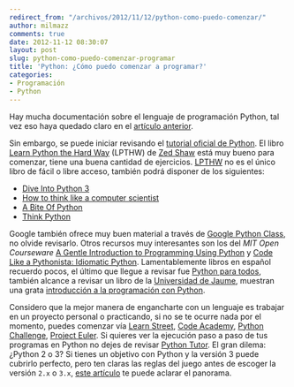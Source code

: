 ```yaml
---
redirect_from: "/archivos/2012/11/12/python-como-puedo-comenzar/"
author: milmazz
comments: true
date: 2012-11-12 08:30:07
layout: post
slug: python-como-puedo-comenzar-programar
title: 'Python: ¿Cómo puedo comenzar a programar?'
categories:
- Programación
- Python
---
```


Hay mucha documentación sobre el lenguaje de programación Python, tal vez eso haya quedado claro en el [artículo
anterior](/archivos/2012/11/09/python-el-comienzo "Python: El Comienzo").

Sin embargo, se puede iniciar revisando el [tutorial oficial de Python](http://docs.python.org/3/tutorial/). El libro
[Learn Python the Hard Way](http://learnpythonthehardway.org/ "Learn Python The Hard Way") (LPTHW) de [Zed
Shaw](http://zedshaw.com/ "Zed Shaw") está muy bueno para comenzar, tiene una buena cantidad de ejercicios.
[LPTHW](http://learnpythonthehardway.org/ "Learn Python The Hard Way") no es el único libro de fácil o libre acceso,
también podrá disponer de los siguientes:

* [Dive Into Python 3](http://getpython3.com/diveintopython3/)
* [How to think like a computer scientist](http://www.greenteapress.com/thinkpython/thinkCSpy/thinkCSpy.pdf)
* [A Bite Of Python](http://www.swaroopch.com/notes/Python/)
* [Think Python](http://www.greenteapress.com/thinkpython/thinkpython.pdf)

Google también ofrece muy buen material a través de [Google Python
Class](http://code.google.com/edu/languages/google-python-class/), no olvide
revisarlo. Otros recursos muy interesantes son los del *MIT Open Courseware* [A
Gentle Introduction to Programming Using
Python](http://ocw.mit.edu/courses/electrical-engineering-and-computer-science/6-189-a-gentle-introduction-to-programming-using-python-january-iap-2008/)
y [Code Like a Pythonista: Idiomatic
Python](http://python.net/~goodger/projects/pycon/2007/idiomatic/handout.html).
Lamentablemente libros en español recuerdo pocos, el último que llegue a revisar
fue [Python para todos](http://mundogeek.net/tutorial-python/), también alcance
a revisar un libro de la [Universidad de Jaume](http://www.uji.es/), muestran
una grata [introducción a la programación con
Python](http://www.uji.es/bin/publ/edicions/ippython.pdf).

Considero que la mejor manera de engancharte con un lenguaje es trabajar en un
proyecto personal o practicando, si no se te ocurre nada por el momento, puedes
comenzar vía [Learn Street](http://www.learnstreet.com/lang/python/), [Code
Academy](http://www.codecademy.com/), [Python
Challenge](http://www.pythonchallenge.com/), [Project
Euler](http://projecteuler.net/). Si quieres ver la ejecución paso a paso de tus
programas en Python no dejes de revisar [Python
Tutor](http://www.pythontutor.com/). El gran dilema: ¿Python 2 o 3? Si tienes un
objetivo con Python y la versión 3 puede cubrirlo perfecto, pero ten claras las
reglas del juego antes de escoger la versión `2.x` o `3.x`, [este
artículo](http://wiki.python.org/moin/Python2orPython3) te puede aclarar el
panorama.
